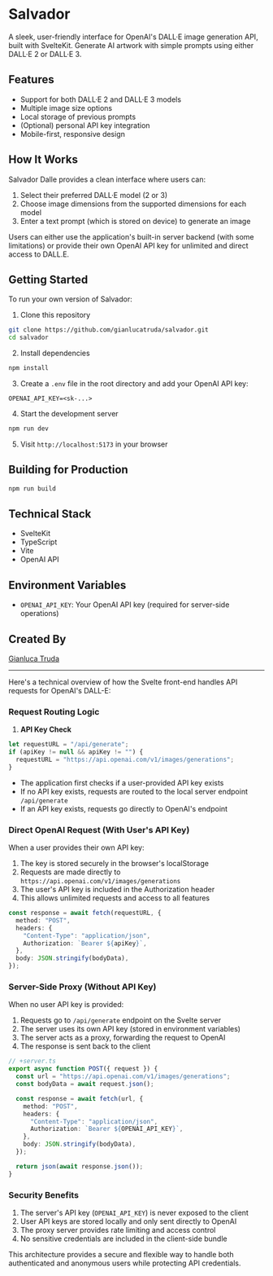 # Salvador

A sleek, user-friendly interface for OpenAI's DALL·E image generation API, built with SvelteKit. Generate AI artwork with simple prompts using either DALL·E 2 or DALL·E 3.

## Features

- Support for both DALL·E 2 and DALL·E 3 models
- Multiple image size options
- Local storage of previous prompts
- (Optional) personal API key integration
- Mobile-first, responsive design

## How It Works

Salvador Dalle provides a clean interface where users can:

1. Select their preferred DALL·E model (2 or 3)
2. Choose image dimensions from the supported dimensions for each model
3. Enter a text prompt (which is stored on device) to generate an image

Users can either use the application's built-in server backend (with some limitations) or provide their own OpenAI API key for unlimited and direct access to DALL.E.

## Getting Started

To run your own version of Salvador:

1. Clone this repository

```bash
git clone https://github.com/gianlucatruda/salvador.git
cd salvador
```

2. Install dependencies

```bash
npm install
```

3. Create a `.env` file in the root directory and add your OpenAI API key:

```
OPENAI_API_KEY=<sk-...>
```

4. Start the development server

```bash
npm run dev
```

5. Visit `http://localhost:5173` in your browser

## Building for Production

```bash
npm run build
```

## Technical Stack

- SvelteKit
- TypeScript
- Vite
- OpenAI API

## Environment Variables

- `OPENAI_API_KEY`: Your OpenAI API key (required for server-side operations)

## Created By

[Gianluca Truda](https://gianluca.ai)

---

Here's a technical overview of how the Svelte front-end handles API requests for OpenAI's DALL-E:

### Request Routing Logic

1. **API Key Check**

```typescript
let requestURL = "/api/generate";
if (apiKey != null && apiKey != "") {
  requestURL = "https://api.openai.com/v1/images/generations";
}
```

- The application first checks if a user-provided API key exists
- If no API key exists, requests are routed to the local server endpoint `/api/generate`
- If an API key exists, requests go directly to OpenAI's endpoint

### Direct OpenAI Request (With User's API Key)

When a user provides their own API key:

1. The key is stored securely in the browser's localStorage
2. Requests are made directly to `https://api.openai.com/v1/images/generations`
3. The user's API key is included in the Authorization header
4. This allows unlimited requests and access to all features

```typescript
const response = await fetch(requestURL, {
  method: "POST",
  headers: {
    "Content-Type": "application/json",
    Authorization: `Bearer ${apiKey}`,
  },
  body: JSON.stringify(bodyData),
});
```

### Server-Side Proxy (Without API Key)

When no user API key is provided:

1. Requests go to `/api/generate` endpoint on the Svelte server
2. The server uses its own API key (stored in environment variables)
3. The server acts as a proxy, forwarding the request to OpenAI
4. The response is sent back to the client

```typescript
// +server.ts
export async function POST({ request }) {
  const url = "https://api.openai.com/v1/images/generations";
  const bodyData = await request.json();

  const response = await fetch(url, {
    method: "POST",
    headers: {
      "Content-Type": "application/json",
      Authorization: `Bearer ${OPENAI_API_KEY}`,
    },
    body: JSON.stringify(bodyData),
  });

  return json(await response.json());
}
```

### Security Benefits

1. The server's API key (`OPENAI_API_KEY`) is never exposed to the client
2. User API keys are stored locally and only sent directly to OpenAI
3. The proxy server provides rate limiting and access control
4. No sensitive credentials are included in the client-side bundle

This architecture provides a secure and flexible way to handle both authenticated and anonymous users while protecting API credentials.
